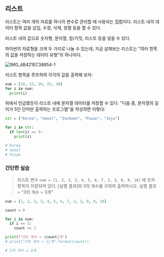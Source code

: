 ## 리스트

리스트는 여러 개의 자료를 하나의 변수로 관리할 때 사용되는 집합이다. 리스트 내의 데이터 항목 값을 삽입, 수정, 삭제, 정렬 등을 할 수 있다.

리스트 내의 값으로 숫자형, 문자열, 참/거짓, 리스트 등을 넣을 수 있다.

파이썬의 자료형을 크게 두 가지로 나눌 수 있는데, 지금 살펴보는 리스트는 "여러 항목의 값을 저장하는 데이터 유형"의 하나이다.

![IMG_4B421EC38854-1](https://github.com/hampak/python-study/assets/85291626/79acbb43-2428-463b-a93c-30f750ae3b38)

리스트 항목을 루프하여 각각의 값을 출력해 보자:

```py
num = [10, 15, 20, 25, 30]
for i in num:
  print(i)
```

위에서 언급했듯이 리스트 내에 문자열 데이터를 저장할 수 있다. "다음 중, 문자열의 길이가 5인 단어만 출력하는 프로그램"을 작성하면 이렇댜:

```py
str = ["Korea", "Seoul", "Incheon", "Pusan", "Jeju"]

for i in str:
  if len(i) == 5:
    print(i)

# Korea
# Seoul
# Pusan
```

### 간단한 실습

> 리스트 변수 `num = [1, 2, 3, 3, 4, 5, 6, 7, 2, 3, 8, 9, 10]` 에 숫자 항목이 저장되어 있다. [실행 결과]와 3의 개수를 구하여 출력하시오. 실행 결과 = "3의 개수 = 3개"

```py
num = [1, 2, 3, 3, 4, 5, 6, 7, 2, 3, 8, 9, 10]

count = 0

for i in num:
  if i == 3:
    count += 1

print(f"3의 개수 = {count}개")
# print("3의 개수 = {}개".format(count))

# 3의 개수 = 3개
```

























